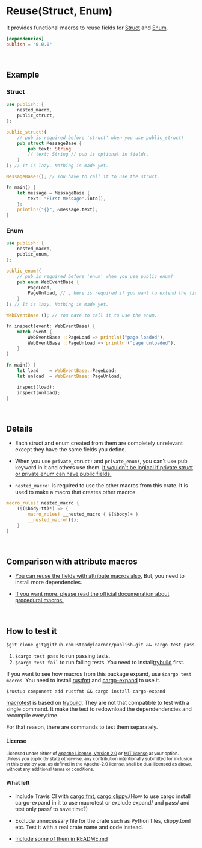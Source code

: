[trybuild]: https://github.com/dtolnay/trybuild
[macrotest]: https://github.com/eupn/macrotest

Reuse(Struct, Enum)
=============

It provides functional macros to reuse fields for [Struct](https://doc.rust-lang.org/std/keyword.struct.html) and [Enum](https://doc.rust-lang.org/std/keyword.enum.html).

```toml
[dependencies]
publish = "0.0.0"
```

<br>

## Example

### Struct

```rust
use publish::{
    nested_macro,
    public_struct,
};

public_struct!(
    // pub is required before 'struct' when you use public_struct!
    pub struct MessageBase {
        pub text: String
        // text: String // pub is optional in fields.
    }
); // It is lazy. Nothing is made yet.

MessageBase!(); // You have to call it to use the struct.

fn main() {
    let message = MessageBase {
        text: "First Message".into(),
    };
    println!("{}", &message.text);
}
```

### Enum

```rust
use publish::{
    nested_macro,
    public_enum,
};

public_enum!(
    // pub is required before 'enum' when you use public_enum!
    pub enum WebEventBase {
        PageLoad,
        PageUnload, // , here is required if you want to extend the fields later.
    }
); // It is lazy. Nothing is made yet.

WebEventBase!(); // You have to call it to use the enum.

fn inspect(event: WebEventBase) {
    match event {
        WebEventBase ::PageLoad => println!("page loaded"),
        WebEventBase ::PageUnload => println!("page unloaded"),
    }
}

fn main() {
    let load    = WebEventBase::PageLoad;
    let unload  = WebEventBase::PageUnload;

    inspect(load);
    inspect(unload);
}
```

<br>

## Details

- Each struct and enum created from them are completely unrelevant except they have the same fields you define.

- When you use `private_struct!` and `private_enum!`, you can't use pub keyword in it and others use them. [It wouldn't be logical if private struct or private enum can have public fields.](https://doc.rust-lang.org/book/ch07-03-paths-for-referring-to-an-item-in-the-module-tree.html#making-structs-and-enums-public)

- `nested_macro!` is required to use the other macros from this crate. It is used to make a macro that creates other macros.

```rust
macro_rules! nested_macro {
    ($($body:tt)*) => {
        macro_rules! __nested_macro { $($body)+ }
        __nested_macro!($);
    }
}
```

<br>

## Comparison with attribute macros

- [You can reuse the fields with attribute macros also.](https://github.com/steadylearner/Rust-Full-Stack/tree/master/macro/attribute) But, you need to install more dependencies.

- [If you want more, please read the official documenation about procedural macros.](https://doc.rust-lang.org/reference/procedural-macros.html#attribute-macros)

<br>

## How to test it

```console
$git clone git@github.com:steadylearner/publish.git && cargo test pass
```

1. `$cargo test pass` to run passing tests.
2. `$cargo test fail` to run failing tests. You need to install[trybuild] first.

If you want to see how macros from this package expand, use `$cargo test macros`. You need to install [rustfmt](https://github.com/rust-lang/rustfmt) and [cargo-expand](https://github.com/dtolnay/cargo-expand) to use it.

```console
$rustup component add rustfmt && cargo install cargo-expand
```

[macrotest] is based on [trybuild]. They are not that compatible to test with a single command. It make the test to redownload the dependendencies and recompile everytime.

For that reason, there are commands to test them separately.

#### License

<sup>
Licensed under either of <a href="LICENSE-APACHE">Apache License, Version
2.0</a> or <a href="LICENSE-MIT">MIT license</a> at your option.
</sup>

<br>

<sub>
Unless you explicitly state otherwise, any contribution intentionally submitted
for inclusion in this crate by you, as defined in the Apache-2.0 license, shall
be dual licensed as above, without any additional terms or conditions.
</sub>

#### What left

- Include Travis CI with [cargo fmt](https://github.com/rust-lang/rustfmt), [cargo clippy](https://github.com/rust-lang/rust-clippy).(How to use cargo install cargo-expand in it to use macrotest or exclude expand/ and pass/ and test only pass/ to save time?)

- Exclude unnecessary file for the crate such as Python files, clippy.toml etc. Test it with a real crate name and code instead.

- [Include some of them in README.md](https://github.com/dwyl/repo-badges)
